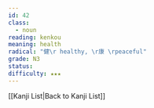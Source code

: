 ```yaml
---
id: 42
class:
  - noun
reading: kenkou
meaning: health
radical: "健\r healthy, \r康 \rpeaceful"
grade: N3
status:
difficulty: ★★★
---
```

[[Kanji List|Back to Kanji List]]